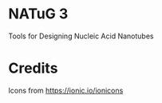 # NATuG 3

Tools for Designing Nucleic Acid Nanotubes

# Credits

Icons from https://ionic.io/ionicons
